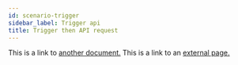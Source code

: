 ```yaml
---
id: scenario-trigger
sidebar_label: Trigger api
title: Trigger then API request
---
```


This is a link to [another document.](doc3.md) This is a link to an [external page.](http://www.example.com/)

